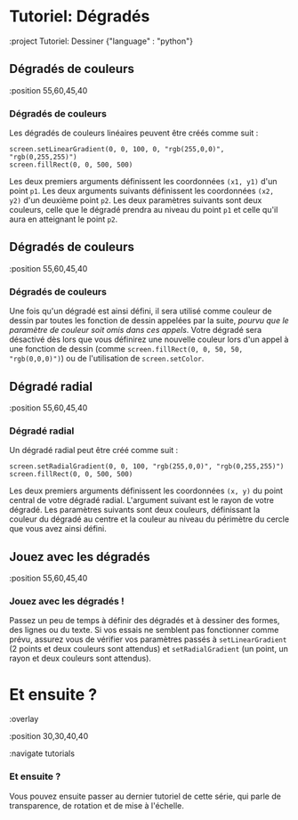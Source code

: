 # Tutoriel: Dégradés

:project Tutoriel: Dessiner {"language" : "python"}

## Dégradés de couleurs

:position 55,60,45,40

### Dégradés de couleurs

Les dégradés de couleurs linéaires peuvent être créés comme suit :

```
screen.setLinearGradient(0, 0, 100, 0, "rgb(255,0,0)", "rgb(0,255,255)")
screen.fillRect(0, 0, 500, 500)
```

Les deux premiers arguments définissent les coordonnées `(x1, y1)` d'un point `p1`. Les deux arguments suivants définissent
les coordonnées `(x2, y2)` d'un deuxième point `p2`. Les deux paramètres suivants sont deux couleurs, celle que le dégradé
prendra au niveau du point `p1` et celle qu'il aura en atteignant le point `p2`.

## Dégradés de couleurs

:position 55,60,45,40

### Dégradés de couleurs

Une fois qu'un dégradé est ainsi défini, il sera utilisé comme couleur de dessin par toutes les fonction de dessin
appelées par la suite, *pourvu que le paramètre de couleur soit omis dans ces appels*. Votre dégradé sera
désactivé dès lors que vous définirez une nouvelle couleur lors d'un appel à une fonction de dessin (comme ```screen.fillRect(0, 0, 50, 50, "rgb(0,0,0)")```)
ou de l'utilisation de ```screen.setColor```.

## Dégradé radial

:position 55,60,45,40

### Dégradé radial

Un dégradé radial peut être créé comme suit :

```
screen.setRadialGradient(0, 0, 100, "rgb(255,0,0)", "rgb(0,255,255)")
screen.fillRect(0, 0, 500, 500)
```

Les deux premiers arguments définissent les coordonnées `(x, y)` du point central de votre dégradé radial.
L'argument suivant est le rayon de votre dégradé. Les paramètres suivants sont deux couleurs, définissant
la couleur du dégradé au centre et la couleur au niveau du périmètre du cercle que vous avez ainsi défini.

## Jouez avec les dégradés

:position 55,60,45,40

### Jouez avec les dégradés !

Passez un peu de temps à définir des dégradés et à dessiner des formes, des lignes ou du texte. Si vos
essais ne semblent pas fonctionner comme prévu, assurez vous de vérifier vos paramètres passés à `setLinearGradient`
(2 points et deux couleurs sont attendus) et `setRadialGradient` (un point, un rayon et deux couleurs sont attendus).

# Et ensuite ?

:overlay

:position 30,30,40,40

:navigate tutorials

### Et ensuite ?

Vous pouvez ensuite passer au dernier tutoriel de cette série, qui parle de transparence, de rotation et de mise à l'échelle.
